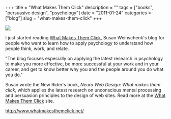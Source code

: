 +++
title = "What Makes Them Click"
description = ""
tags = ["books", "persuasive design", "psychology"]
date = "2011-01-24"
categories = ["blog"]
slug = "what-makes-them-click"
+++



  <div class="notebook-screenshot"><a href="http://www.whatmakesthemclick.net/"><img id='bluga-thumbnail-2471' class='bluga-thumbnail large' src='http://media.konigi.com/bluga/
wt4d3d7d006cc4f_large.jpg'/></a></div><p>I just started reading <a href="http://www.whatmakesthemclick.net/">What Makes Them Click</a>, Susan Weinschenk's blog for people who want to learn how to apply psychology to understand how people think, work, and relate.</p>

<p>&quot;The blog focuses especially on applying the latest research in psychology to make you more effective, be more successful at your work and in your career, and get to know better why you and the people around you do what you do.&quot;</p>

<p>Susan wrote the New Rider's book, <em>Neuro Web Design: What makes them click</em>, which applies the latest research on unconscious mental processing and persuasion principles to the design of web sites. Read more at the <a href="http://www.whatmakesthemclick.net/">What Makes Them Click</a> site.</p>

    
  <a href="http://www.whatmakesthemclick.net/">http://www.whatmakesthemclick.net/</a>
